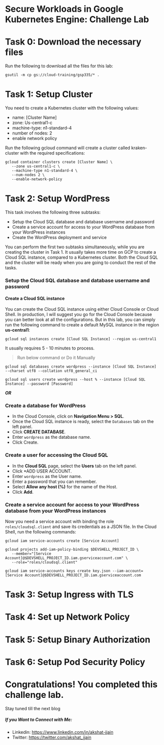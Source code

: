 # Secure Workloads in Google Kubernetes Engine: Challenge Lab

# Task 0: Download the necessary files
Run the following to download all the files for this lab:
```
gsutil -m cp gs://cloud-training/gsp335/* .
```

# Task 1: Setup Cluster

You need to create a Kubernetes cluster with the following values:

- name: [Cluster Name]
- zone: Us-central1-c
- machine-type: n1-standard-4
- number of nodes: 2
- enable network policy

Run the following gcloud command will create a cluster called kraken-cluster with the required specifications:
```
gcloud container clusters create [Cluster Name] \
   --zone us-central1-c \
   --machine-type n1-standard-4 \
   --num-nodes 2 \
   --enable-network-policy
```

# Task 2: Setup WordPress
This task involves the following three subtasks:

- Setup the Cloud SQL database and database username and password
- Create a service account for access to your WordPress database from your WordPress instances
- Create the WordPress deployment and service

You can perform the first two subtasks simultaneously, while you are creating the cluster in Task 1. It usually takes more time on GCP to create a Cloud SQL instance, compared to a Kubernetes cluster. Both the Cloud SQL and the cluster will be ready when you are going to conduct the rest of the tasks.
### Setup the Cloud SQL database and database username and password
#### Create a Cloud SQL instance
You can create the Cloud SQL instance using either Cloud Console or Cloud Shell. In production, I will suggest you go for the Cloud Console because you can better look at all the configurations. But in this lab, you can simply run the following command to create a default MySQL instance in the region **us-central1**:
```
gcloud sql instances create [Cloud SQL Instance] --region us-central1
```
It usually requires 5 - 10 minutes to process.
> Run below command or Do it Manually
```
gcloud sql databases create wordpress --instance [Cloud SQL Instance] --charset utf8 --collation utf8_general_ci

gcloud sql users create wordpress --host % --instance [Cloud SQL Instance] --password [Password]
```

***OR***
### Create a database for WordPress
- In the Cloud Console, click on **Navigation Menu > SQL**.
- Once the Cloud SQL instance is ready, select the `Databases` tab on the left panel.
- Click **CREATE DATABASE**.
- Enter `wordpress` as the database name.
- Click Create.
### Create a user for accessing the Cloud SQL
- In the **Cloud SQL** page, select the **Users** tab on the left panel.
- Click *ADD USER ACCOUNT.
- Enter `wordpress` as the User name.
- Enter a password that you can remember.
- Select **Allow any host (%)** for the name of the Host.
- Click **Add**.

### Create a service account for access to your WordPress database from your WordPress instances
Now you need a service account with binding the role `roles/cloudsql.client` and save its credentials as a JSON file. In the Cloud Shell, run the following commands:
```
gcloud iam service-accounts create [Service Account]

gcloud projects add-iam-policy-binding $DEVSHELL_PROJECT_ID \
   --member="[Service Account]@$DEVSHELL_PROJECT_ID.iam.gserviceaccount.com" \
   --role="roles/cloudsql.client"

gcloud iam service-accounts keys create key.json --iam-account=[Service Account]@$DEVSHELL_PROJECT_ID.iam.gserviceaccount.com
```

# Task 3: Setup Ingress with TLS

# Task 4: Set up Network Policy

# Task 5: Setup Binary Authorization

# Task 6: Setup Pod Security Policy

# Congratulations! You completed this challenge lab.
Stay tuned till the next blog
##### If you Want to Connect with Me:

- Linkedin: https://www.linkedin.com/in/akshat-jjain
- Twitter: https://twitter.com/akshat_jjain
